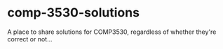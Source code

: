 # comp-3530-solutions
A place to share solutions for COMP3530, regardless of whether they're correct or not...
